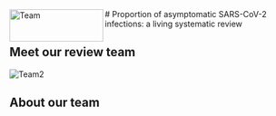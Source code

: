 <img align="left" width="165" height="57" src="https://zika.ispm.unibe.ch/COVID19/Logo_COAP.jpg" alt="Team">
# Proportion of asymptomatic SARS-CoV-2 infections: a living systematic review


## Meet our review team

<img src="https://zika.ispm.unibe.ch/COVID19/collageasymptomatics.jpg" alt="Team2">


## About our team